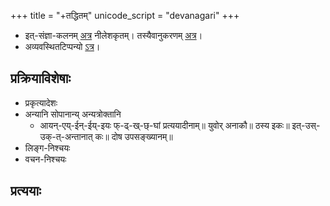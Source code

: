 +++
title = "+तद्धितम्"
unicode_script = "devanagari"
+++

- इत्-संज्ञा-कलनम् [अत्र](https://docs.google.com/spreadsheets/d/1qksFPpuCp6KSlzr3Msub3nQxuAFB2dOVryt2LWRafIg/edit#gid=179890870) नीलेशकृतम्। तस्यैवानुकरणम् [अत्र](../prAtipadika-prakriyA/it-saMjJNAH/)।
- अव्यवस्थितटिप्पन्यो [ऽत्र](https://docs.google.com/spreadsheets/d/1qksFPpuCp6KSlzr3Msub3nQxuAFB2dOVryt2LWRafIg/edit#gid=2)।

## प्रक्रियाविशेषाः
- प्रकृत्यादेशः
- अन्यानि सोपानान्य् अन्यत्रोक्तानि
  - आयन्-एय्-ईन्-ईय्-इयः फ्-ढ्-ख्-छ्-घां प्रत्ययादीनाम्॥ युवोर् अनाकौ॥ ठस्य इकः॥ इत्-उस्-उक्-त्-अन्तानात् कः॥ दोष उपसङ्ख्यानम्॥
- लिङ्ग-निश्चयः
- वचन-निश्चयः

## प्रत्ययाः
<div class="spreadsheet" src="../pratyayAH.toml" fullHeightWithRowsPerScreen=8> </div>  


